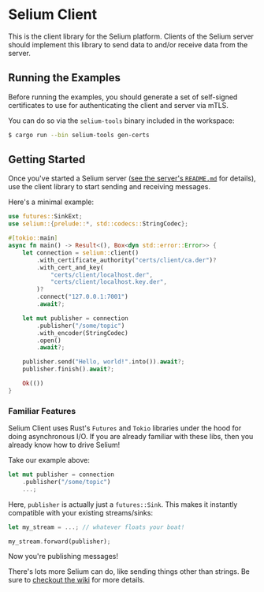# Selium Client

This is the client library for the Selium platform. Clients of the Selium server should
implement this library to send data to and/or receive data from the server.

## Running the Examples

Before running the examples, you should generate a set of self-signed certificates to use for authenticating the client and server via mTLS.

You can do so via the `selium-tools` binary included in the workspace:

```bash
$ cargo run --bin selium-tools gen-certs
```

## Getting Started

Once you've started a Selium server ([see the server's `README.md`](../server/README.md)
for details), use the client library to start sending and receiving messages.

Here's a minimal example:

```rust
use futures::SinkExt;
use selium::{prelude::*, std::codecs::StringCodec};

#[tokio::main]
async fn main() -> Result<(), Box<dyn std::error::Error>> {
    let connection = selium::client()
        .with_certificate_authority("certs/client/ca.der")?
        .with_cert_and_key(
            "certs/client/localhost.der",
            "certs/client/localhost.key.der",
        )?
        .connect("127.0.0.1:7001")
        .await?;

    let mut publisher = connection
        .publisher("/some/topic")
        .with_encoder(StringCodec)
        .open()
        .await?;

    publisher.send("Hello, world!".into()).await?;
    publisher.finish().await?;

    Ok(())
}
```

### Familiar Features

Selium Client uses Rust's `Futures` and `Tokio` libraries under the hood for doing
asynchronous I/O. If you are already familiar with these libs, then you already know how
to drive Selium!

Take our example above:

```rust
let mut publisher = connection
    .publisher("/some/topic")
    ...;
```

Here, `publisher` is actually just a `futures::Sink`. This makes it instantly compatible
with your existing streams/sinks:

```rust
let my_stream = ...; // whatever floats your boat!

my_stream.forward(publisher);
```

Now you're publishing messages!

There's lots more Selium can do, like sending things other than strings. Be sure to
[checkout the wiki](../../../wiki/Getting-Started) for more details.
